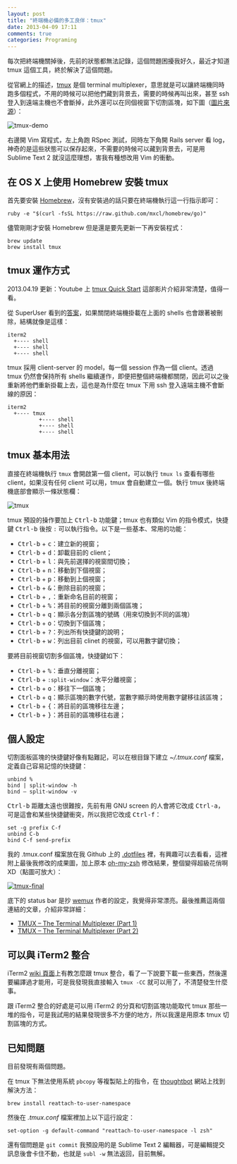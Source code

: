 ```yaml
---
layout: post
title: "終端機必備的多工良伴：tmux"
date: 2013-04-09 17:11
comments: true
categories: Programing
---
```

每次把終端機關掉後，先前的狀態都無法記錄，這個問題困擾我好久，最近才知道 tmux 這個工具，終於解決了這個問題。

從官網上的描述，[tmux](http://tmux.sourceforge.net/) 是個 terminal multiplexer，意思就是可以讓終端機同時跑多個程式，不用的時候可以把他們藏到背景去，需要的時候再叫出來，甚至 ssh 登入到遠端主機也不會斷掉，此外還可以在同個視窗下切割區塊，如下圖（[圖片來源](http://www.psteiner.com/2012/05/tmux-for-ruby-on-rails.html)）：

![tmux-demo](http://lh5.googleusercontent.com/-Z0XpVHmJ-ks/UWO-JgwbszI/AAAAAAAAF_M/QdewyOkH1xw/s690/rumble.png)

右邊開 Vim 寫程式，左上角跑 RSpec 測試，同時左下角開 Rails server 看 log，神奇的是這些狀態可以保存起來，不需要的時候可以藏到背景去，可是用 Sublime Text 2 就沒這麼理想，害我有種想改用 Vim 的衝動。

<!-- more -->

## 在 OS X 上使用 Homebrew 安裝 tmux

首先要安裝 [Homebrew](http://brew.sh/index_zh-tw.html)，沒有安裝過的話只要在終端機執行這一行指示即可：

    ruby -e "$(curl -fsSL https://raw.github.com/mxcl/homebrew/go)"

儘管剛剛才安裝 Homebrew 但是還是要先更新一下再安裝程式：

    brew update
    brew install tmux

## tmux 運作方式

2013.04.19 更新：Youtube 上 [tmux Quick Start](http://www.youtube.com/watch?v=wKEGA8oEWXw) 這部影片介紹非常清楚，值得一看。

從 SuperUser 看到的[答案](http://superuser.com/questions/398735/difference-between-tmux-and-shell-split-options-on-iterm2)，如果關閉終端機掛載在上面的 shells 也會跟著被刪除，結構就像是這樣：

    iterm2
      +---- shell
      +---- shell
      +---- shell

tmux 採用 client-server 的 model，每一個 session 作為一個 client。透過 tmux 仍然會保持所有 shells 繼續運作，即便把整個終端機都關閉，因此可以之後重新將他們重新掛載上去，這也是為什麼在 tmux 下用 ssh 登入遠端主機不會斷線的原因：

    iterm2
      +---- tmux
              +---- shell
              +---- shell
              +---- shell

## tmux 基本用法

直接在終端機執行 `tmux` 會開啟第一個 client，可以執行 `tmux ls` 查看有哪些 client，如果沒有任何 client 可以用，tmux 會自動建立一個。執行 tmux 後終端機底部會顯示一條狀態欄：

![tmux](http://lh5.googleusercontent.com/-eG1xoULfnn0/UWPNebkAeDI/AAAAAAAAF_c/m3RIih2HklI/s690/tmux.png)

tmux 預設的操作要加上 <kbd>Ctrl-b</kbd> 功能鍵；tmux 也有類似 Vim 的指令模式，快捷鍵 <kbd>Ctrl-b</kbd> 後按 `:` 可以執行指令。以下是一些基本、常用的功能：

* <kbd>Ctrl-b</kbd> + <kbd>c</kbd>：建立新的視窗；
* <kbd>Ctrl-b</kbd> + <kbd>d</kbd>：卸載目前的 client；
* <kbd>Ctrl-b</kbd> + <kbd>l</kbd>：與先前選擇的視窗間切換；
* <kbd>Ctrl-b</kbd> + <kbd>n</kbd>：移動到下個視窗；
* <kbd>Ctrl-b</kbd> + <kbd>p</kbd>：移動到上個視窗；
* <kbd>Ctrl-b</kbd> + <kbd>&</kbd>：刪除目前的視窗；
* <kbd>Ctrl-b</kbd> + <kbd>,</kbd>：重新命名目前的視窗；
* <kbd>Ctrl-b</kbd> + <kbd>%</kbd>：將目前的視窗分離到兩個區塊；
* <kbd>Ctrl-b</kbd> + <kbd>q</kbd>：顯示各分割區塊的號碼（用來切換到不同的區塊）
* <kbd>Ctrl-b</kbd> + <kbd>o</kbd>：切換到下個區塊；
* <kbd>Ctrl-b</kbd> + <kbd>?</kbd>：列出所有快捷鍵的說明；
* <kbd>Ctrl-b</kbd> + <kbd>w</kbd>：列出目前 clinet 的視窗，可以用數字鍵切換；

要將目前視窗切割多個區塊，快捷鍵如下：

* <kbd>Ctrl-b</kbd> + <kbd>%</kbd>：垂直分離視窗；
* <kbd>Ctrl-b</kbd> + `:split-window`：水平分離視窗；
* <kbd>Ctrl-b</kbd> + <kbd>o</kbd>：移往下一個區塊；
* <kbd>Ctrl-b</kbd> + <kbd>q</kbd>：顯示區塊的數字代號，當數字顯示時使用數字鍵移往該區塊；
* <kbd>Ctrl-b</kbd> + <kbd>{</kbd>：將目前的區塊移往左邊；
* <kbd>Ctrl-b</kbd> + <kbd>}</kbd>：將目前的區塊移往右邊；

## 個人設定

切割面板區塊的快捷鍵好像有點難記，可以在根目錄下建立 _~/.tmux.conf_ 檔案，定義自己容易記憶的快捷鍵：

    unbind %
    bind | split-window -h
    bind – split-window -v

<kbd>Ctrl-b</kbd> 距離太遠也很難按，先前有用 GNU screen 的人會將它改成 <kbd>Ctrl-a</kbd>，可是這會和某些快捷鍵衝突，所以我把它改成 <kbd>Ctrl-f</kbd>：

    set -g prefix C-f
    unbind C-b
    bind C-f send-prefix

我的 .tmux.conf 檔案放在我 Github 上的 [.dotfiles](https://github.com/chinghanho/.dotfiles/blob/master/.tmux.conf) 裡，有興趣可以去看看，這裡附上最後我修改的成果圖，加上原本 [oh-my-zsh](http://blog.chh.tw/posts/oh-my-zsh/) 修改結果，整個變得超級花俏啊 XD（點圖可放大）：

[![tmux-final](https://lh5.googleusercontent.com/-zmNq9I6M8wY/UWQHQAdk1BI/AAAAAAAAF_s/ejDrVE8N_4M/s690/tmux-final.png)](https://lh5.googleusercontent.com/-zmNq9I6M8wY/UWQHQAdk1BI/AAAAAAAAF_s/ejDrVE8N_4M/s1788/tmux-final.png)

底下的 status bar 是抄 [wemux](https://github.com/zolrath/wemux) 作者的設定，我覺得非常漂亮。最後推薦這兩個連結的文章，介紹非常詳細：

* [TMUX – The Terminal Multiplexer (Part 1)](http://blog.hawkhost.com/2010/06/28/tmux-the-terminal-multiplexer/)
* [TMUX – The Terminal Multiplexer (Part 2)](http://blog.hawkhost.com/2010/07/02/tmux-%E2%80%93-the-terminal-multiplexer-part-2/)

## 可以與 iTerm2 整合

iTerm2 [wiki 頁面](https://code.google.com/p/iterm2/wiki/TmuxIntegration)上有教怎麼跟 tmux 整合，看了一下說要下載一些東西，然後還要編譯過才能用，可是我發現我直接輸入 `tmux -CC` 就可以用了，不清楚發生什麼事。

跟 iTerm2 整合的好處是可以用 iTerm2 的分頁和切割區塊功能取代 tmux 那些一堆的指令，可是我試用的結果發現很多不方便的地方，所以我還是用原本 tmux 切割區塊的方式。

## 已知問題

目前發現有兩個問題。

在 tmux 下無法使用系統 `pbcopy` 等複製貼上的指令，在 [thoughtbot](http://robots.thoughtbot.com/post/19398560514/how-to-copy-and-paste-with-tmux-on-mac-os-x) 網站上找到解決方法：

    brew install reattach-to-user-namespace

然後在 _.tmux.conf_ 檔案裡加上以下這行設定：

    set-option -g default-command "reattach-to-user-namespace -l zsh"

還有個問題是 `git commit` 我預設用的是 Sublime Text 2 編輯器，可是編輯提交訊息後會卡住不動，也就是 `subl -w` 無法返回，目前無解。
